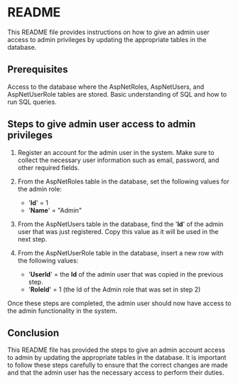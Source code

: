 # README
This README file provides instructions on how to give an admin user access to admin privileges by updating the appropriate tables in the database.

## Prerequisites
Access to the database where the AspNetRoles, AspNetUsers, and AspNetUserRole tables are stored.
Basic understanding of SQL and how to run SQL queries.


## Steps to give admin user access to admin privileges
1. Register an account for the admin user in the system. Make sure to collect the necessary user information such as email, password, and other required fields.

2. From the AspNetRoles table in the database, set the following values for the admin role:
   - '**Id**' = 1
   - '**Name**' = "Admin"

3. From the AspNetUsers table in the database, find the '**Id**' of the admin user that was just registered. Copy this value as it will be used in the next step.

4. From the AspNetUserRole table in the database, insert a new row with the following values:

   - '**UserId**' = the **Id** of the admin user that was copied in the previous step.
   - '**RoleId**' = 1 (the Id of the Admin role that was set in step 2)

Once these steps are completed, the admin user should now have access to the admin functionality in the system.

## Conclusion
This README file has provided the steps to give an admin account access to admin by updating the appropriate tables in the database. It is important to follow these steps carefully to ensure that the correct changes are made and that the admin user has the necessary access to perform their duties.
